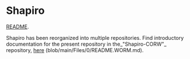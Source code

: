 Shapiro
=======

[README](https://github.com/dmparrishphd/Shapiro-CORW/blob/main/Files/0/README.WORM.md).

Shapiro has been reorganized into multiple repositories.
Find introductory documentation for the present repository in
the_"Shapiro-CORW"_ repository,
[here](https://github.com/dmparrishphd/Shapiro-CORW/blob/main/Files/0/README.WORM.md)
(blob/main/Files/0/README.WORM.md).

